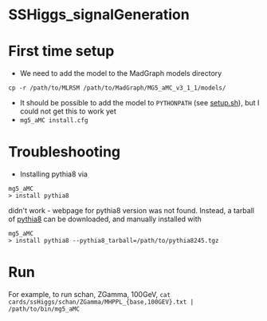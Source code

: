 # SSHiggs_signalGeneration

# First time setup
- We need to add the model to the MadGraph models directory
```
cp -r /path/to/MLRSM /path/to/MadGraph/MG5_aMC_v3_1_1/models/
```

- It should be possible to add the model to `PYTHONPATH` (see [setup.sh](setup.sh)), but I could not get this to work yet
- `mg5_aMC install.cfg`

# Troubleshooting
- Installing pythia8 via
```
mg5_aMC
> install pythia8
```
didn't work - webpage for pythia8 version was not found. Instead, a tarball of [pythia8](https://pythia.org/releases/) can be downloaded, and manually installed with
```
mg5_aMC
> install pythia8 --pythia8_tarball=/path/to/pythia8245.tgz
```

# Run
For example, to run schan, ZGamma, 100GeV,
`cat cards/ssHiggs/schan/ZGamma/MHPPL_{base,100GEV}.txt | /path/to/bin/mg5_aMC`
